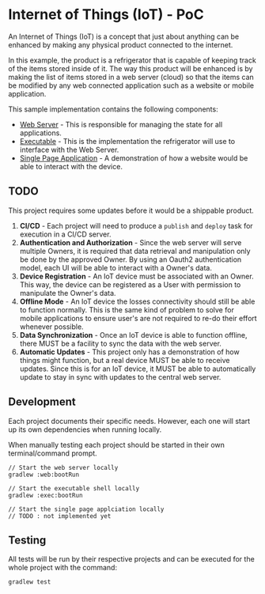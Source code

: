 # Internet of Things (IoT) - PoC #
An Internet of Things (IoT) is a concept that just about anything can be enhanced
by making any physical product connected to the internet.

In this example, the product is a refrigerator that is capable of keeping track of 
the items stored inside of it.  The way this product will be enhanced is by 
making the list of items stored in a web server (cloud) so that the items can be 
modified by any web connected application such as a website or mobile application.

This sample implementation contains the following components:

* [Web Server](web) - This is responsible for managing the state for all applications.
* [Executable](exec) - This is the implementation the refrigerator will use to interface 
with the Web Server.
* [Single Page Application](spa) - A demonstration of how a website would be able to interact 
with the device.

## TODO ##
This project requires some updates before it would be a shippable product.

1. __CI/CD__ - Each project will need to produce a `publish` and `deploy` task for execution
in a CI/CD server.
2. __Authentication and Authorization__ - Since the web server will serve multiple Owners, it 
is required that data retrieval and manipulation only be done by the approved Owner.  By using
an Oauth2 authentication model, each UI will be able to interact with a Owner's data.
3. __Device Registration__ - An IoT device must be associated with an Owner.  This way, the device 
can be registered as a User with permission to manipulate the Owner's data.
4. __Offline Mode__ - An IoT device the losses connectivity should still be able to function normally.
This is the same kind of problem to solve for mobile applications to ensure user's are not required 
to re-do their effort whenever possible.
5. __Data Synchronization__ - Once an IoT device is able to function offline, there MUST be a
facility to sync the data with the web server.
6. __Automatic Updates__ - This project only has a demonstration of how things might function, but a
real device MUST be able to receive updates.  Since this is for an IoT device, it MUST be able to 
automatically update to stay in sync with updates to the central web server.

## Development ##
Each project documents their specific needs.  However, each one will start up its own dependencies 
when running locally.

When manually testing each project should be started in their own terminal/command prompt.


    // Start the web server locally
    gradlew :web:bootRun
    
    // Start the executable shell locally
    gradlew :exec:bootRun
    
    // Start the single page applciation locally
    // TODO : not implemented yet
    
## Testing ##
All tests will be run by their respective projects and can be executed for the whole project
with the command:

    gradlew test
